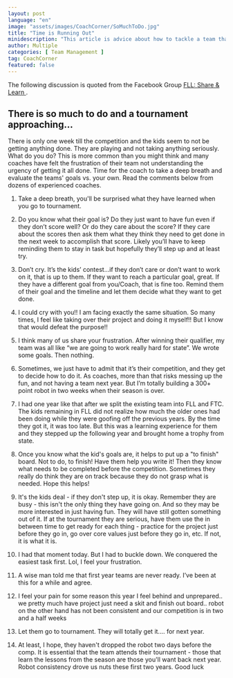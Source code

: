 ```yaml
---
layout: post
language: "en"
image: "assets/images/CoachCorner/SoMuchToDo.jpg"
title: "Time is Running Out"
minidescription: "This article is advice about how to tackle a team that is not focusing and working when their deadline is fast approaching."
author: Multiple
categories: [ Team Management ]
tag: CoachCorner
featured: false
---
```

The following discussion is quoted from the Facebook Group <a href="https://www.facebook.com/groups/FLLShareandLearn/">FLL: Share & Learn </a>.

## There is so much to do and a tournament approaching...

There is only one week till the competition and the kids seem to not be getting anything done. They are playing and not taking anything seriously. What do you do? This is more common than you might think and many coaches have felt the frustration of their team not understanding the urgency of getting it all done. Time for the coach to take a deep breath and evaluate the teams' goals vs. your own. Read the comments below from dozens of experienced coaches.

1. Take a deep breath, you'll be surprised what they have learned when you go to tournament.

2. Do you know what their goal is? Do they just want to have fun even if they don’t score well? Or do they care about the score? If they care about the scores then ask them what they think they need to get done in the next week to accomplish that score. Likely you’ll have to keep reminding them to stay in task but hopefully they’ll step up and at least try.

3. Don’t cry. It’s the kids’ contest...if they don’t care or don’t want to work on it, that is up to them. If they want to reach a particular goal, great. If they have a different goal from you/Coach, that is fine too. Remind them of their goal and the timeline and let them decide what they want to get done.

4. I could cry with you!! I am facing exactly the same situation. So many times, I feel like taking over their project and doing it myself!! But I know that would defeat the purpose!!

5. I think many of us share your frustration. After winning their qualifier, my team was all like “we are going to work really hard for state”. We wrote some goals. Then nothing.

6. Sometimes, we just have to admit that it’s their competition, and they get to decide how to do it. As coaches, more than that risks messing up the fun, and not having a team next year. But I’m totally building a 300+ point robot in two weeks when their season is over.

7. I had one year like that after we split the existing team into FLL and FTC. The kids remaining in FLL did not realize how much the older ones had been doing while they were goofing off the previous years. By the time they got it, it was too late. But this was a learning experience for them and they stepped up the following year and brought home a trophy from state.

8. Once you know what the kid's goals are, it helps to put up a "to finish" board. Not to do, to finish! Have them help you write it! Then they know what needs to be completed before the competition. Sometimes they really do think they are on track because they do not grasp what is needed. Hope this helps!

9. It's the kids deal - if they don't step up, it is okay. Remember they are busy - this isn't the only thing they have going on. And so they may be more interested in just having fun. They will have still gotten something out of it. If at the tournament they are serious, have them use the in between time to get ready for each thing - practice for the project just before they go in, go over core values just before they go in, etc. If not, it is what it is.

10. I had that moment today. But I had to buckle down. We conquered the easiest task first. Lol, I feel your frustration.

11. A wise man told me that first year teams are never ready. I’ve been at this for a while and agree.

12. I feel your pain for some reason this year I feel behind and unprepared.. we pretty much have project just need a skit and finish out board.. robot on the other hand has not been consistent and our competition is in two and a half weeks

13. Let them go to tournament. They will totally get it.... for next year.

14. At least, I hope, they haven't dropped the robot two days before the comp. It is essential that the team attends their tournament - those that learn the lessons from the season are those you'll want back next year. Robot consistency drove us nuts these first two years. Good luck
